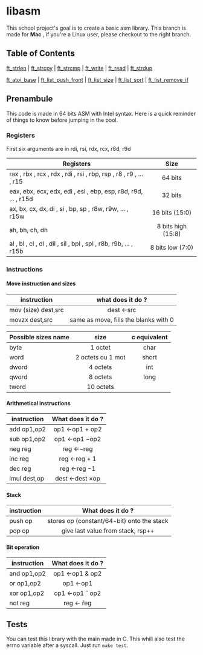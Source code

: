 # libasm
This school project's goal is to create a basic asm library. This branch is made for **Mac** , if you're a Linux user, please checkout to the right branch.

## Table of Contents  
[ft_strlen](#strlen) | [ft_strcpy](#strcpy) | [ft_strcmp](#strcmp) | [ft_write](https://github.com/swaggymarie/libasm/blob/mac/srcs/ft_write.s) | [ft_read](https://github.com/swaggymarie/libasm/blob/mac/srcs/ft_read.s) | [ft_strdup](#strdup)


[ft_atoi_base](#atoi_base) | [ft_list_push_front](#list_push_front) | [ft_list_size](#list_size) | [ft_list_sort](#list_sort) | [ft_list_remove_if](#list_remove_if)

## Prenambule
This code is made in 64 bits ASM with Intel syntax. Here is a quick reminder of things to know before jumping in the pool.

### Registers
First six arguments are in rdi, rsi, rdx, rcx, r8d, r9d

| Registers                                                           | Size                   |
| ------------------------------------------------------------------- |:----------------------:|
| rax , rbx , rcx , rdx , rdi , rsi , rbp, rsp , r8 , r9 , ... , r15  | 64 bits                |
| eax, ebx, ecx, edx, edi , esi , ebp, esp, r8d, r9d, ... , r15d      | 32 bits                |
| ax, bx, cx, dx, di , si , bp, sp , r8w, r9w, ... , r15w             | 16 bits (15:0)         |
| ah, bh, ch, dh                                                      | 8 bits high (15:8)     |
| al , bl , cl , dl , dil , sil , bpl , spl , r8b, r9b, ... , r15b    | 8 bits low (7:0)       |


### Instructions
#### Move instruction and sizes
| instruction         | what does it do ?                         |       
| ------------------- |:-----------------------------------------:|       
| mov (size) dest,src | dest ←src                                 |       
| movzx dest,src      | same as move, fills the blanks with 0     |       
                                                                          
       
| Possible sizes name | size              | c equivalent |
| ------------------- |:-----------------:|:------------:|
| byte                | 1 octet           | char         |
| word                | 2 octets ou 1 mot | short        |
| dword               | 4 octets          | int          |
| qword               | 8 octets          | long         |
| tword               | 10 octets         |              |

#### Arithmetical instructions

| instruction         | What does it do ?                         |
| ------------------- |:-----------------------------------------:|       
| add op1,op2         | op1 ←op1 + op2                            |
| sub op1,op2         | op1 ←op1 −op2                             |
| neg reg             | reg ←−reg                                 |
| inc reg             | reg ←reg + 1                              |
| dec reg             | reg ←reg −1                               |
| imul dest,op        | dest ←dest ×op                            |

#### Stack
| instruction         | What does it do ?                         |
| ------------------- |:-----------------------------------------:| 
| push op             | stores op (constant/64-bit) onto the stack|
| pop op              | give last value from stack, rsp++         |

#### Bit operation
| instruction         | What does it do ?                         |
| ------------------- |:-----------------------------------------:| 
| and op1,op2         | op1 ←op1 & op2                            |
| or  op1,op2         | op1 ←op1 | op2                            |
| xor op1,op2         | op1 ←op1 ˆ op2                            |
| not reg             | reg ←  ̃reg                                |

## Tests
You can test this library with the main made in C. This whill also test the errno variable after a syscall.
Just run `make test`.
